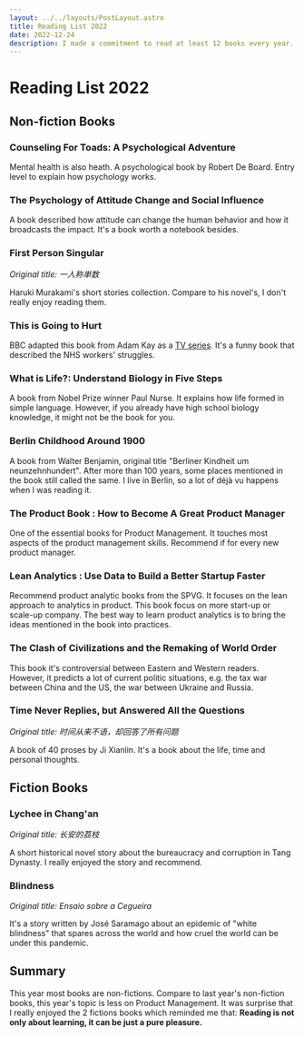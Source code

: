 ```yaml
---
layout: ../../layouts/PostLayout.astro
title: Reading List 2022
date: 2022-12-24
description: I made a commitment to read at least 12 books every year. I don't limit the genres or types. Here the 2022 Reading List.
---
```


# Reading List 2022

## Non-fiction Books

### Counseling For Toads: A Psychological Adventure

Mental health is also heath. A psychological book by Robert De Board. Entry level to explain how psychology works. 

### The Psychology of Attitude Change and Social Influence

A book described how attitude can change the human behavior and how it broadcasts the impact. It's a book worth a notebook besides.

### First Person Singular

_Original title: 一人称単数_

Haruki Murakami's short stories collection. Compare to his novel's, I don't really enjoy reading them.

### This is Going to Hurt

BBC adapted this book from Adam Kay as a [TV series](https://en.wikipedia.org/wiki/This_Is_Going_to_Hurt_(TV_series)). It's a funny book that described the NHS workers' struggles.


### What is Life?: Understand Biology in Five Steps

A book from Nobel Prize winner Paul Nurse. It explains how life formed in simple language. However, if you already have high school biology knowledge, it might not be the book for you.

### Berlin Childhood Around 1900

A book from Walter Benjamin, original title "Berliner Kindheit um neunzehnhundert". After more than 100 years, some places mentioned in the book still called the same. I live in Berlin, so a lot of déjà vu happens when I was reading it.

### The Product Book : How to Become A Great Product Manager

One of the essential books for Product Management. It touches most aspects of the product management skills. Recommend if for every new product manager.

### Lean Analytics : Use Data to Build a Better Startup Faster

Recommend product analytic books from the SPVG. It focuses on the lean approach to analytics in product. This book focus on more start-up or scale-up company. The best way to learn product analytics is to bring the ideas mentioned in the book into practices.

### The Clash of Civilizations and the Remaking of World Order

This book it's controversial between Eastern and Western readers. However, it predicts a lot of current politic situations, e.g. the tax war between China and the US, the war between Ukraine and Russia. 


### Time Never Replies, but Answered All the Questions

_Original title: 时间从来不语，却回答了所有问题_

A book of 40 proses by Ji Xianlin. It's a book about the life, time and personal thoughts. 

## Fiction Books

### Lychee in Chang'an

_Original title: 长安的荔枝_

A short historical novel story about the bureaucracy and  corruption in Tang Dynasty. I really enjoyed the story and recommend. 


### Blindness 

_Original title: Ensaio sobre a Cegueira_

It's a story written by José Saramago about an epidemic of "white blindness" that spares across the world and how cruel the world can be under this pandemic. 

## Summary

This year most books are non-fictions. Compare to last year's non-fiction books, this year's topic is less on Product Management. It was surprise that I really enjoyed the 2 fictions books which reminded me that: **Reading is not only about learning, it can be just a pure pleasure.**

